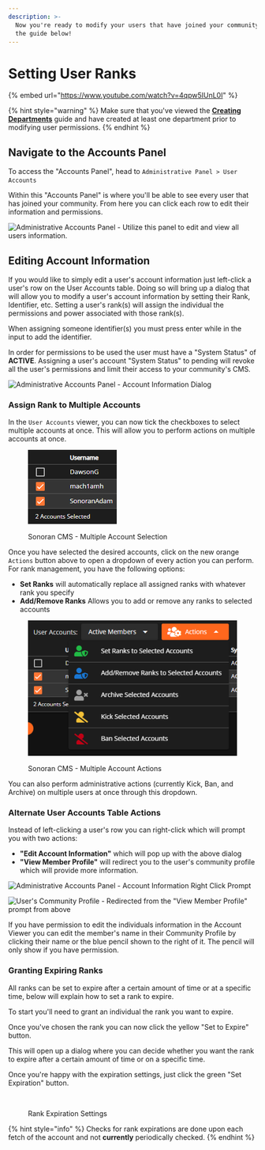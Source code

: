```yaml
---
description: >-
  Now you're ready to modify your users that have joined your community. Follow
  the guide below!
---
```


# Setting User Ranks

{% embed url="https://www.youtube.com/watch?v=4qpw5IUnL0I" %}

{% hint style="warning" %}
Make sure that you've viewed the [**Creating Departments**](creating-departments.md) guide and have created at least one department prior to modifying user permissions.
{% endhint %}

## Navigate to the Accounts Panel

To access the "Accounts Panel", head to `Administrative Panel > User Accounts`

Within this "Accounts Panel" is where you'll be able to see every user that has joined your community. From here you can click each row to edit their information and permissions.

![Administrative Accounts Panel - Utilize this panel to edit and view all users information.](../../.gitbook/assets/msedge\_iIoo3yCmvV.png)

## Editing Account Information

If you would like to simply edit a user's account information just left-click a user's row on the User Accounts table. Doing so will bring up a dialog that will allow you to modify a user's account information by setting their Rank, Identifier, etc. Setting a user's rank(s) will assign the individual the permissions and power associated with those rank(s).

When assigning someone identifier(s) you must press enter while in the input to add the identifier.

In order for permissions to be used the user must have a "System Status" of **ACTIVE**. Assigning a user's account "System Status" to pending will revoke all the user's permissions and limit their access to your community's CMS.

![Administrative Accounts Panel - Account Information Dialog](../../.gitbook/assets/CMS\_EditAccInfo.png)

### Assign Rank to  Multiple Accounts

In the `User Accounts` viewer, you can now tick the checkboxes to select multiple accounts at once. This will allow you to perform actions on multiple accounts at once.

<figure><img src="../../.gitbook/assets/CMS_SelectAccs.png" alt=""><figcaption><p>Sonoran CMS - Multiple Account Selection</p></figcaption></figure>

Once you have selected the desired accounts, click on the new orange `Actions` button above to open a dropdown of every action you can perform. For rank management, you have the following options:

* **Set Ranks** will automatically replace all assigned ranks with whatever rank you specify
* **Add/Remove Ranks** Allows you to add or remove any ranks to selected accounts

<figure><img src="../../.gitbook/assets/CMS_MultiAccActions.png" alt=""><figcaption><p>Sonoran CMS - Multiple Account Actions</p></figcaption></figure>

You can also perform administrative actions (currently Kick, Ban, and Archive) on multiple users at once through this dropdown.

### Alternate User Accounts Table Actions

Instead of left-clicking a user's row you can right-click which will prompt you with two actions:

* **"Edit Account Information"** which will pop up with the above dialog
* **"View Member Profile"** will redirect you to the user's community profile which will provide more information.

![Administrative Accounts Panel - Account Information Right Click Prompt](../../.gitbook/assets/msedge\_X25Y1aIa1a.png)

![User's Community Profile - Redirected from the "View Member Profile" prompt from above](../../.gitbook/assets/msedge\_7eIuVoIkTc.png)

If you have permission to edit the individuals information in the Account Viewer you can edit the member's name in their Community Profile by clicking their name or the blue pencil shown to the right of it. The pencil will only show if you have permission.

### Granting Expiring Ranks

All ranks can be set to expire after a certain amount of time or at a specific time, below will explain how to set a rank to expire.

To start you'll need to grant an individual the rank you want to expire.

Once you've chosen the rank you can now click the yellow "Set to Expire" button.

This will open up a dialog where you can decide whether you want the rank to expire after a certain amount of time or on a specific time.

Once you're happy with the expiration settings, just click the green "Set Expiration" button.

<figure><img src="https://i.imgur.com/N5bYqeH.png" alt=""><figcaption><p>Rank Expiration Settings</p></figcaption></figure>

{% hint style="info" %}
Checks for rank expirations are done upon each fetch of the account and not **currently** periodically checked.
{% endhint %}
